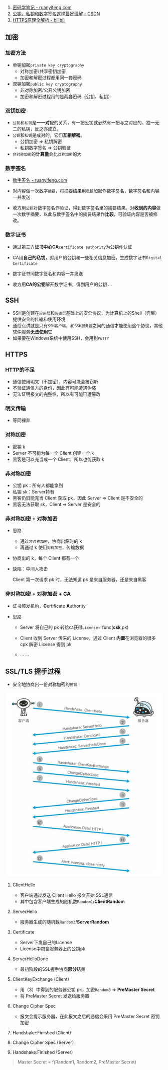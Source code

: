 1. [密码学笔记 - ruanyifeng.com](http://www.ruanyifeng.com/blog/2006/12/notes_on_cryptography.html)
2. [公钥，私钥和数字签名这样最好理解 - CSDN](https://blog.csdn.net/21aspnet/article/details/7249401)
3. [HTTPS原理全解析 - bilibili](https://www.bilibili.com/video/BV1w4411m7GL)

## 加密

### 加密方法

- 单钥加密`private key cryptography`
  - 对称加密/共享密钥加密
  - 加密和解密过程都用同一套密码
- 双钥加密`public key cryptography`
  - 非对称加密/公开公钥加密
  - 加密和解密过程用的是两套密码（公钥、私钥）

### 双钥加密

- `公钥`和`私钥`是**一一对应**的关系，有一把公钥就必然有一把与之对应的、独一无二的私钥，反之亦成立。
- `公钥`和`私钥`是成对的，它们**互相解密**。
  - 公钥加密 => 私钥解密
  - 私钥数字签名 => 公钥验证
- `非对称加密`的**计算量**会比`对称加密`的大

### 数字签名

- [数字签名 - ruanyifeng.com](http://www.ruanyifeng.com/blog/2011/08/what_is_a_digital_signature.html)

- 对内容做一次数字`摘要`，将摘要结果用`私钥`加密作数字签名，数字签名和内容一并发送
- 收方用`公钥`对数字签名作验证，得到数字签名里的摘要结果。对**收到的内容**做一次数字摘要，以此与数字签名中的摘要结果作**比较**，可验证内容是否被修改。

### 数字证书

- 通过第三方**证书中心CA**`certificate authority`为公钥作认证
- CA用**自己的私钥**，对用户的公钥和一些相关信息加密，生成数字证书`Digital Certificate`

- 数字证书同数字签名和内容一并发送
- 收方用**CA的公钥**解开数字证书，得到用户的公钥 ...

## SSH

- SSH是创建在`应用层`和`传输层`基础上的安全协议，为计算机上的Shell（壳层）提供安全的传输和使用环境
- 通俗点讲就是只有`SSH客户端`，和`SSH服务器`之间的通信才能使用这个协议，其他软件服务**无法使用**它
- 如果要在Windows系统中使用SSH，会用到`PuTTY`

## HTTPS

### HTTP的不足

- 通信使用明文（不加密），内容可能会被窃听
- 不验证通信方的身份，因此有可能遭遇伪装
- 无法证明报文的完整性，所以有可能已遭篡改

### 明文传输

- 等同裸奔

### 对称加密

- 密钥 k
- Server 不可能为每一个 Client 创建一个 k
- 黑客是可以充当成一个 Client，所以也能获取 k

### 非对称加密

- 公钥 pk：所有人都能拿到
- 私钥 sk：Server持有
- 黑客仍旧能充当 Client 获取 pk，因此 Server => Client 是不安全的
- 黑客无法获取 sk，Client => Server 是安全的

### 非对称加密 + 对称加密

- 思路
  - 通过`非对称加密`，协商出临时的 k
  - 再通过 k 使用`对称加密`，传输数据

- 协商出的 k，每个 Client 都有一个

- 缺陷：中间人攻击

  Client 第一次请求 pk 时，无法知道 pk 是来自服务器，还是来自黑客

### 非对称加密 + 对称加密 + CA

- 证书颁发机构，**C**ertificate **A**uthority

- 思路

  - Server 将自己的 pk 转给`CA`获得`License`= func(**csk**,pk)
  - Client 收到 Server 传来的 License，通过 Client **内置**在浏览器的很多 cpk 解密 License 得到 pk

  - ... ...

## SSL/TLS 握手过程

- 安全地协商出一份对称加密的`密钥`

![image-20200712221742723](image-20200712221742723.png)

1. ClientHello
   - 客户端通过发送 Client Hello 报文开始 SSL通信
   - 其中包含客户端生成的随机数`Random1`/**ClientRandom**
2. ServerHello
   - 服务器生成的随机数`Random2`/**ServerRandom**
3. Certificate
   - Server下发自己的License
   - License中包含服务器上的公钥pk
4. ServerHelloDone
   - 最初阶段的SSL握手协商**部分**结束

5. ClientKeyExchange (Client)
   - 用（3）中得到的服务器公钥 pk，加密`Random3` => **PreMaster Secret**
   - 将 PreMaster Secret 发送给服务器
6. Change Cipher Spec
   - 报文会提示服务器，在此报文之后的通信会采用 PreMaster Secret 密钥加密

7. Handshake:Finished (Client)
8. Change Cipher Spec (Server)
9. Handshake:Finished (Server)

> Master Secret = f(Random1, Random2, PreMaster Secret)

